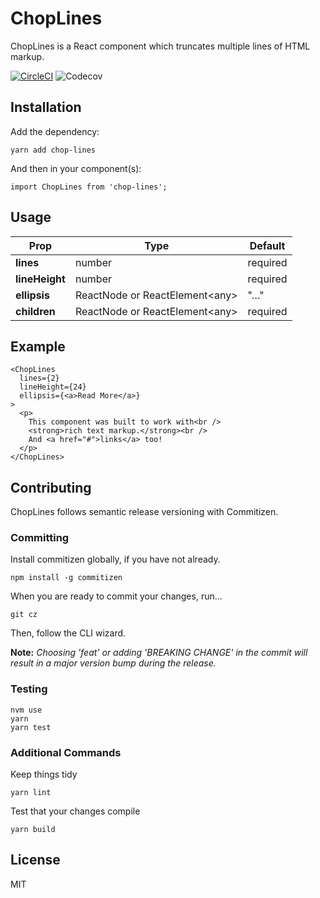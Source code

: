 # ChopLines
ChopLines is a React component which truncates multiple lines of HTML markup.

[![CircleCI](https://circleci.com/gh/dw2/chop-lines.svg?style=svg)](https://circleci.com/gh/dw2/chop-lines) ![Codecov](https://codecov.io/gh/dw2/chop-lines/branch/master/graph/badge.svg)

## Installation
Add the dependency:
```
yarn add chop-lines
```
And then in your component(s):
```
import ChopLines from 'chop-lines';
```

## Usage
| Prop           | Type                                 | Default    |
| -------------- | ------------------------------------ | ---------- |
| **lines**      | number                               | required   |
| **lineHeight** | number                               | required   |
| **ellipsis**   | ReactNode or ReactElement&lt;any&gt; | "&hellip;" |
| **children**   | ReactNode or ReactElement&lt;any&gt; | required   |

## Example
```
<ChopLines
  lines={2}
  lineHeight={24}
  ellipsis={<a>Read More</a>}
>
  <p>
    This component was built to work with<br />
    <strong>rich text markup.</strong><br />
    And <a href="#">links</a> too!
  </p>
</ChopLines>
```

## Contributing
ChopLines follows semantic release versioning with Commitizen.

### Committing
Install commitizen globally, if you have not already.
```
npm install -g commitizen
```
When you are ready to commit your changes, run...
```
git cz
```
Then, follow the CLI wizard.

**Note:** *Choosing 'feat' or adding 'BREAKING CHANGE' in the commit will
result in a major version bump during the release.*

### Testing
```
nvm use
yarn
yarn test
```

### Additional Commands
Keep things tidy
```
yarn lint
```

Test that your changes compile
```
yarn build
```

## License
MIT
